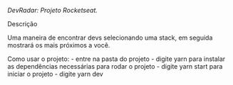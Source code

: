 
*DevRadar: Projeto Rocketseat.*

Descrição

Uma maneira de encontrar devs selecionando uma stack, em seguida mostrará os mais próximos a você.

Como usar o projeto:
    - entre na pasta do projeto
    - digite yarn para instalar as dependências necessárias para rodar o projeto
    - digite yarn start para iniciar o projeto
    - digite yarn dev
